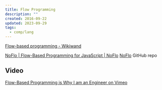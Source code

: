 ```yaml
---
title: Flow Programming
description: ""
created: 2016-09-22
updated: 2023-09-29
tags:
  - comp/lang
---
```


[Flow-based programming - Wikiwand](https://www.wikiwand.com/en/Flow-based_programming)

[NoFlo | Flow-Based Programming for JavaScript | NoFlo](http://noflojs.org/)
[NoFlo](https://github.com/noflo) GitHub repo

## Video

[Flow-Based Programming is Why I am an Engineer on Vimeo](https://vimeo.com/72855695)
